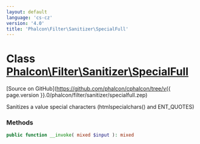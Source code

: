 ```yaml
---
layout: default
language: 'cs-cz'
version: '4.0'
title: 'Phalcon\Filter\Sanitizer\SpecialFull'
---
```

# Class [Phalcon\Filter\Sanitizer\SpecialFull](Phalcon_Filter_Sanitizer_SpecialFull)

[Source on GitHub](https://github.com/phalcon/cphalcon/tree/v{{ page.version }}.0/phalcon/filter/sanitizer/specialfull.zep)

Sanitizes a value special characters (htmlspecialchars() and ENT_QUOTES)

### Methods

```php
public function __invoke( mixed $input ): mixed
```